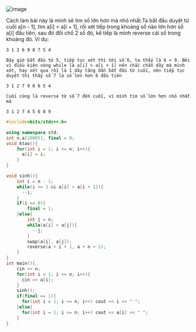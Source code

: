 ![image](https://github.com/user-attachments/assets/89f2f379-080e-454d-96ad-3455c23fc090)

Cách làm bài này là mình sẽ tìm số lớn hơn mà nhỏ nhất.Ta bắt đầu duyệt từ cuối a[n - 1], tìm a[i] < a[i + 1], rồi xét tiếp trong khoảng số nào lớn hơn số a[i] đầu tiên, sau đó đổi chổ 2 số đó, kế tiếp là mình reverse cái số trong khoảng đó. Ví dụ:

```
3 1 2 6 9 8 7 5 4

Bây giờ bắt đầu từ 5, tiếp tục xét thì tới số 6, ta thấy là 6 < 9. Bởi vì điều kiện vòng while là a[i] > a[i + 1] nên chắc chắn dãy mà mình xét, hay xét qua rồi là 1 dãy tăng dần bắt đầu từ cuối, nên tiếp tục duyệt thì thấy số 7 là số lơn hơn 6 đầu tiên 

3 1 2 7 9 8 6 5 4

Cuối cùng là reverse từ số 7 đến cuối, vì mình tìm số lớn hơn nhỏ nhất mà

3 1 2 7 4 5 6 8 9

```
```cpp
#include<bits/stdc++.h>

using namespace std;
int n,a[10005], final = 0;
void ktao(){
    for(int i = 1; i <= n; i++){
      a[i] = i;
    }
}

void sinh(){
    int i = n - 1;
    while(i >= 1 && a[i] > a[i + 1]){
      --i;
    }
    if(i == 0){
        final = 1;
    }else{
        int j = n;
        while(a[i] > a[j]){
          --j;
        }
        swap(a[i], a[j]);
        reverse(a + i + 1, a + n + 1);
    }
}
int main(){
    cin >> n;
    for(int i = 1; i <= n; i++){
      cin >> a[i];
    }
    sinh();
    if(final == 1){
      for(int i = 1; i <= n; i++) cout << i << " ";
    }else{
      for(int i = 1; i <= n; i++) cout << a[i] << " ";
    }
}
```



